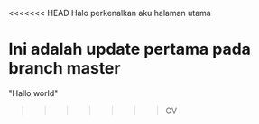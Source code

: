 <<<<<<< HEAD
Halo perkenalkan aku halaman utama

Ini adalah update pertama pada branch master
=======
"Hallo world"
>>>>>>> CV
